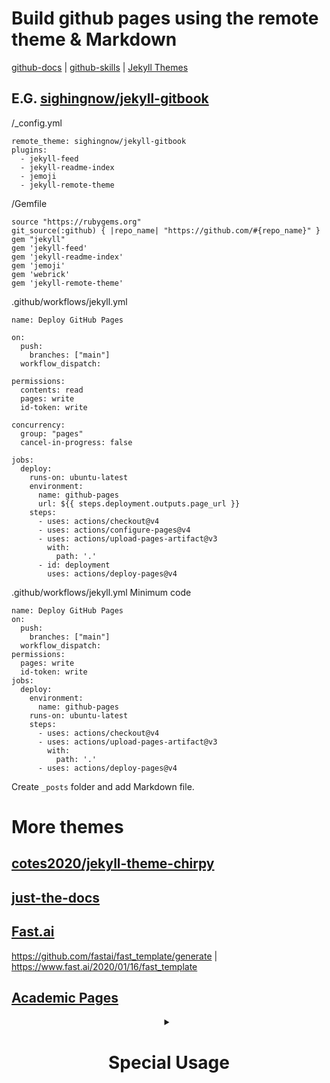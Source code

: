 # Build github pages using the remote theme & Markdown
[github-docs](https://docs.github.com/en/pages) |
[github-skills](https://github.com/skills/github-pages) |
[Jekyll Themes](http://jekyllthemes.org)

## E.G. [sighingnow/jekyll-gitbook](https://github.com/sighingnow/jekyll-gitbook)
/_config.yml
```
remote_theme: sighingnow/jekyll-gitbook
plugins:
  - jekyll-feed
  - jekyll-readme-index
  - jemoji
  - jekyll-remote-theme
```
/Gemfile
```
source "https://rubygems.org"
git_source(:github) { |repo_name| "https://github.com/#{repo_name}" }
gem "jekyll"
gem 'jekyll-feed'
gem 'jekyll-readme-index'
gem 'jemoji'
gem 'webrick'
gem 'jekyll-remote-theme'
```
.github/workflows/jekyll.yml
```
name: Deploy GitHub Pages

on:
  push:
    branches: ["main"]
  workflow_dispatch:

permissions:
  contents: read
  pages: write
  id-token: write

concurrency:
  group: "pages"
  cancel-in-progress: false

jobs:
  deploy:
    runs-on: ubuntu-latest
    environment:
      name: github-pages
      url: ${{ steps.deployment.outputs.page_url }}
    steps:
      - uses: actions/checkout@v4
      - uses: actions/configure-pages@v4
      - uses: actions/upload-pages-artifact@v3
        with:
          path: '.'
      - id: deployment
        uses: actions/deploy-pages@v4
```
.github/workflows/jekyll.yml Minimum code
```
name: Deploy GitHub Pages
on:
  push:
    branches: ["main"]
  workflow_dispatch:
permissions:
  pages: write
  id-token: write
jobs:
  deploy:
    environment:
      name: github-pages
    runs-on: ubuntu-latest
    steps:
      - uses: actions/checkout@v4
      - uses: actions/upload-pages-artifact@v3
        with:
          path: '.'
      - uses: actions/deploy-pages@v4
```
Create `_posts` folder and add Markdown file.

# More themes
## [cotes2020/jekyll-theme-chirpy](https://github.com/cotes2020/jekyll-theme-chirpy)

## [just-the-docs](https://github.com/just-the-docs/just-the-docs)

## [Fast.ai](https://github.com/fastai/fastpages)
https://github.com/fastai/fast_template/generate |
https://www.fast.ai/2020/01/16/fast_template

## [Academic Pages](https://github.com/academicpages/academicpages.github.io)

<div align='center'><details><summary>

# Special Usage
</summary>

# Merge table
<table border="0">
   <tr>
      <td rowspan="2">KVM</td>
      <td>Container & Services</td>
   </tr>
   <tr>
      <td align="center" >OpenStack</td>
   </tr>
   <tr>
      <td>PRoot</td>
      <td align="center" >LXC</td>
   </tr>
   <tr>
      <td align="center" colspan="2">Hardware</td>
   </tr>
</table>

# Mermaid flowcharts
```mermaid
graph TD;
    A-->B;
    A-->C;
    B-->D;
    C-->D;
```
<br></details></div>